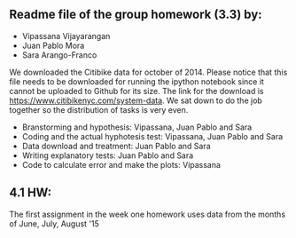 ## Readme file of the group homework (3.3) by:

+ Vipassana Vijayarangan
+ Juan Pablo Mora
+ Sara Arango-Franco

We downloaded the Citibike data for october of 2014. Please notice that this file needs to be downloaded for running the ipython notebook since it cannot be uploaded to Github for its size. The link for the download is https://www.citibikenyc.com/system-data.
We sat down to do the job together so the distribution of tasks is very even. 

+ Branstorming and hypothesis: Vipassana, Juan Pablo and Sara
+ Coding and the actual hyphotesis test: Vipassana, Juan Pablo and Sara
+ Data download and treatment: Juan Pablo and Sara
+ Writing explanatory tests: Juan Pablo and Sara
+ Code to calculate error and make the plots: Vipassana

## 4.1 HW:

The first assignment in the week one homework uses data from the months of June, July, August '15
